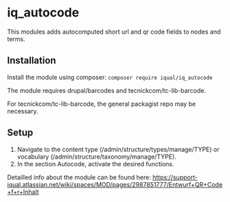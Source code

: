 # iq_autocode

This modules adds autocomputed short url and qr code fields to nodes and terms.

## Installation

Install the module using composer:
`composer require iqual/iq_autocode`

The module requires drupal/barcodes and tecnickcom/tc-lib-barcode.

For tecnickcom/tc-lib-barcode, the general packagist repo may be necessary.

## Setup

1. Navigate to the content type (/admin/structure/types/manage/TYPE) or vocabulary (/admin/structure/taxonomy/manage/TYPE).
2. In the section Autocode, activate the desired functions.

Detailled info about the module can be found here: 
<https://support-iqual.atlassian.net/wiki/spaces/MOD/pages/2987851777/Entwurf+QR+Code+f+r+Inhalt>
